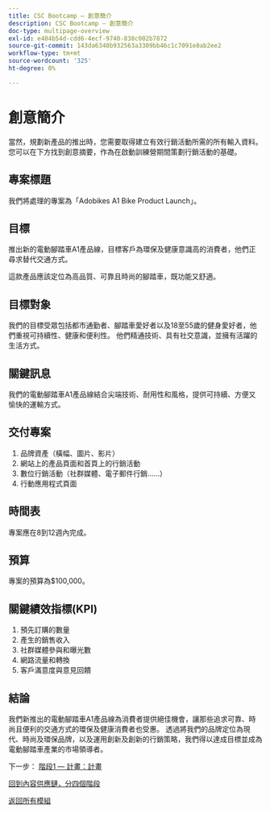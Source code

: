 ```yaml
---
title: CSC Bootcamp — 創意簡介
description: CSC Bootcamp — 創意簡介
doc-type: multipage-overview
exl-id: e404b54d-cdd6-4ecf-9740-838c002b7872
source-git-commit: 143da6340b932563a3309bb46c1c7091e0ab2ee2
workflow-type: tm+mt
source-wordcount: '325'
ht-degree: 0%

---
```


# 創意簡介

當然，規劃新產品的推出時，您需要取得建立有效行銷活動所需的所有輸入資料。 您可以在下方找到創意摘要，作為在啟動訓練營期間策劃行銷活動的基礎。

## 專案標題

我們將處理的專案為「Adobikes A1 Bike Product Launch」。

## 目標

推出新的電動腳踏車A1產品線，目標客戶為環保及健康意識高的消費者，他們正尋求替代交通方式。

這款產品應該定位為高品質、可靠且時尚的腳踏車，既功能又舒適。

## 目標對象

我們的目標受眾包括都市通勤者、腳踏車愛好者以及18至55歲的健身愛好者，他們重視可持續性、健康和便利性。 他們精通技術、具有社交意識，並擁有活躍的生活方式。

## 關鍵訊息

我們的電動腳踏車A1產品線結合尖端技術、耐用性和風格，提供可持續、方便又愉快的運輸方式。

## 交付專案

1. 品牌資產（橫幅、圖片、影片）
1. 網站上的產品頁面和首頁上的行銷活動
1. 數位行銷活動（社群媒體、電子郵件行銷……）
1. 行動應用程式頁面

## 時間表

專案應在8到12週內完成。

## 預算

專案的預算為$100,000。

## 關鍵績效指標(KPI)

1. 預先訂購的數量
1. 產生的銷售收入
1. 社群媒體參與和曝光數
1. 網路流量和轉換
1. 客戶滿意度與意見回饋

## 結論

我們新推出的電動腳踏車A1產品線為消費者提供絕佳機會，讓那些追求可靠、時尚且便利的交通方式的環保及健康消費者也受惠。 透過將我們的品牌定位為現代、時尚及環保品牌，以及運用創新及創新的行銷策略，我們得以達成目標並成為電動腳踏車產業的市場領導者。


下一步： [階段1 — 計畫：計畫](./phases/planning/planning.md)

[回到內容供應鏈，分四個階段](./csc-in-4-phases.md)

[返回所有模組](./overview.md)
